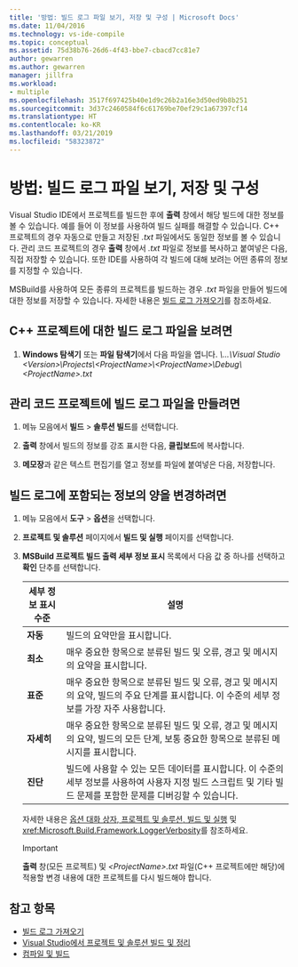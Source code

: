 ```yaml
---
title: '방법: 빌드 로그 파일 보기, 저장 및 구성 | Microsoft Docs'
ms.date: 11/04/2016
ms.technology: vs-ide-compile
ms.topic: conceptual
ms.assetid: 75d38b76-26d6-4f43-bbe7-cbacd7cc81e7
author: gewarren
ms.author: gewarren
manager: jillfra
ms.workload:
- multiple
ms.openlocfilehash: 3517f697425b40e1d9c26b2a16e3d50ed9b8b251
ms.sourcegitcommit: 3d37c2460584f6c61769be70ef29c1a67397cf14
ms.translationtype: HT
ms.contentlocale: ko-KR
ms.lasthandoff: 03/21/2019
ms.locfileid: "58323872"
---
```

# <a name="how-to-view-save-and-configure-build-log-files"></a>방법: 빌드 로그 파일 보기, 저장 및 구성

Visual Studio IDE에서 프로젝트를 빌드한 후에 **출력** 창에서 해당 빌드에 대한 정보를 볼 수 있습니다. 예를 들어 이 정보를 사용하여 빌드 실패를 해결할 수 있습니다. C++ 프로젝트의 경우 자동으로 만들고 저장된 *.txt* 파일에서도 동일한 정보를 볼 수 있습니다. 관리 코드 프로젝트의 경우 **출력** 창에서 *.txt* 파일로 정보를 복사하고 붙여넣은 다음, 직접 저장할 수 있습니다. 또한 IDE를 사용하여 각 빌드에 대해 보려는 어떤 종류의 정보를 지정할 수 있습니다.

MSBuild를 사용하여 모든 종류의 프로젝트를 빌드하는 경우 *.txt* 파일을 만들어 빌드에 대한 정보를 저장할 수 있습니다. 자세한 내용은 [빌드 로그 가져오기](../msbuild/obtaining-build-logs-with-msbuild.md)를 참조하세요.

## <a name="to-view-the-build-log-file-for-a-c-project"></a>C++ 프로젝트에 대한 빌드 로그 파일을 보려면

1.  **Windows 탐색기** 또는 **파일 탐색기**에서 다음 파일을 엽니다. *\\...\Visual Studio \<Version\>\Projects\\<ProjectName\>\\<ProjectName\>\Debug\\<ProjectName\>.txt*

## <a name="to-create-a-build-log-file-for-a-managed-code-project"></a>관리 코드 프로젝트에 빌드 로그 파일을 만들려면

1.  메뉴 모음에서 **빌드** > **솔루션 빌드**를 선택합니다.

2.  **출력** 창에서 빌드의 정보를 강조 표시한 다음, **클립보드**에 복사합니다.

3.  **메모장**과 같은 텍스트 편집기를 열고 정보를 파일에 붙여넣은 다음, 저장합니다.

## <a name="to-change-the-amount-of-information-included-in-the-build-log"></a>빌드 로그에 포함되는 정보의 양을 변경하려면

1.  메뉴 모음에서 **도구** > **옵션**을 선택합니다.

2.  **프로젝트 및 솔루션** 페이지에서 **빌드 및 실행** 페이지를 선택합니다.

3.  **MSBuild 프로젝트 빌드 출력 세부 정보 표시** 목록에서 다음 값 중 하나를 선택하고 **확인** 단추를 선택합니다.

    |세부 정보 표시 수준|설명|
    | - |-----------------|
    |**자동**|빌드의 요약만을 표시합니다.|
    |**최소**|매우 중요한 항목으로 분류된 빌드 및 오류, 경고 및 메시지의 요약을 표시합니다.|
    |**표준**|매우 중요한 항목으로 분류된 빌드 및 오류, 경고 및 메시지의 요약, 빌드의 주요 단계를 표시합니다. 이 수준의 세부 정보를 가장 자주 사용합니다.|
    |**자세히**|매우 중요한 항목으로 분류된 빌드 및 오류, 경고 및 메시지의 요약, 빌드의 모든 단계, 보통 중요한 항목으로 분류된 메시지를 표시합니다.|
    |**진단**|빌드에 사용할 수 있는 모든 데이터를 표시합니다. 이 수준의 세부 정보를 사용하여 사용자 지정 빌드 스크립트 및 기타 빌드 문제를 포함한 문제를 디버깅할 수 있습니다.|

     자세한 내용은 [옵션 대화 상자, 프로젝트 및 솔루션, 빌드 및 실행](../ide/reference/options-dialog-box-projects-and-solutions-build-and-run.md) 및 <xref:Microsoft.Build.Framework.LoggerVerbosity>를 참조하세요.

    > [!IMPORTANT]
    > **출력** 창(모든 프로젝트) 및 *\<ProjectName>.txt* 파일(C++ 프로젝트에만 해당)에 적용할 변경 내용에 대한 프로젝트를 다시 빌드해야 합니다.

## <a name="see-also"></a>참고 항목

- [빌드 로그 가져오기](../msbuild/obtaining-build-logs-with-msbuild.md)
- [Visual Studio에서 프로젝트 및 솔루션 빌드 및 정리](../ide/building-and-cleaning-projects-and-solutions-in-visual-studio.md)
- [컴파일 및 빌드](../ide/compiling-and-building-in-visual-studio.md)